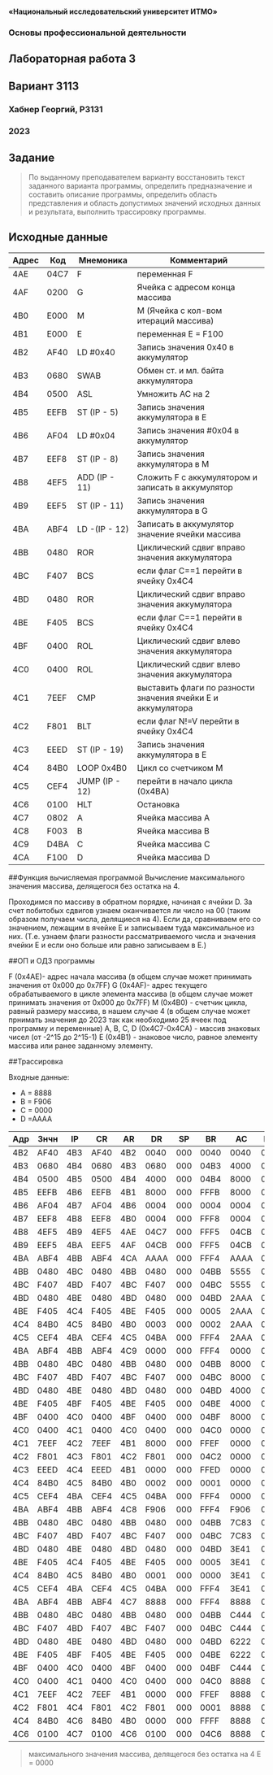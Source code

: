 <!-- # Отчет по лабораторной работе №1 -->
#### «Национальный исследовательский университет ИТМО»
### Основы профессиональной деятельности
## Лабораторная работа 3
## Вариант 3113
### Хабнер Георгий, P3131
###  2023

## Задание
> По выданному преподавателем варианту восстановить текст заданного варианта программы, определить предназначение и составить описание программы, определить область представления и область допустимых значений исходных данных и результата, выполнить трассировку программы.

## Исходные данные

| Адрес | Код  | Мнемоника      | Комментарий                                                              |
|-------|------|----------------|--------------------------------------------------------------------------|
| 4AE   | 04C7 | F              | переменная F                                                             |
| 4AF   | 0200 | G              | Ячейка с адресом конца массива                                           |
| 4B0   | E000 | M              | M (Ячейка с кол-вом итераций массива)                                    |
| 4B1   | E000 | E              | переменная E = F100                                                      |
| 4B2   | AF40 | LD #0x40       | Запись значения 0x40 в аккумулятор                                       |
| 4B3   | 0680 | SWAB           | Обмен ст. и мл. байта аккумулятора                                       |
| 4B4   | 0500 | ASL            | Умножить AC на 2                                                         |
| 4B5   | EEFB | ST (IP - 5)    | Запись значения аккумулятора в E                                         |
| 4B6   | AF04 | LD #0x04       | Запись значения #0x04 в аккумулятор                                      |
| 4B7   | EEF8 | ST (IP - 8)    | Запись значения аккумулятора в M                                         |
| 4B8   | 4EF5 | ADD (IP - 11)  | Сложить F с аккумулятором и записать в аккумулятор                       |
| 4B9   | EEF5 | ST (IP - 11)   | Запись значения аккумулятора в G                                         |
| 4BA   | ABF4 | LD -(IP - 12)  | Записать в аккумулятор значение ячейки массива                           |
| 4BB   | 0480 | ROR            | Циклический сдвиг вправо значения аккумулятора                           |
| 4BC   | F407 | BCS            | если флаг С==1 перейти в ячейку 0x4С4                                    |
| 4BD   | 0480 | ROR            | Циклический сдвиг вправо значения аккумулятора                           |
| 4BE   | F405 | BCS            | если флаг С==1 перейти в ячейку 0x4С4                                    |
| 4BF   | 0400 | ROL            | Циклический сдвиг влево значения аккумулятора                            |
| 4C0   | 0400 | ROL            | Циклический сдвиг влево значения аккумулятора                            |
| 4C1   | 7EEF | CMP            | выставить флаги по разности значения ячейки E и аккумулятора             |
| 4C2   | F801 | BLT            | если флаг N!=V перейти в ячейку 0x4С4                                    |
| 4C3   | EEED | ST (IP - 19)   | Запись значения аккумулятора в E                                         |
| 4C4   | 84B0 | LOOP 0x4B0     | Цикл со счетчиком M                                                      |
| 4C5   | CEF4 | JUMP (IP - 12) | перейти в начало цикла (0x4BA)                                           |
| 4C6   | 0100 | HLT            | Остановка                                                                |
| 4C7   | 0802 | A              | Ячейка массива A                                                         |
| 4C8   | F003 | B              | Ячейка массива B                                                         |
| 4C9   | D4BA | C              | Ячейка массива C                                                         |
| 4CA   | F100 | D              | Ячейка массива D                                                         |


##Функция вычисляемая программой
Вычисление максимального значения массива, делящегося без остатка на 4.

Проходимся по массиву в обратном порядке, начиная с ячейки D.
За счет побитобых сдвигов узнаем оканчивается ли число на 00 (таким образом получаем числа, делящиеся на 4).
Если да, сравниваем его со значением, лежащим в ячейке E и записываем туда максимальное из них. 
(Т.е. узнаем флаги разности рассматриваемого числа и значения ячейки E и если оно больше или равно записываем в E.)

##ОП и ОДЗ программы

F (0x4AE)- адрес начала массива (в общем случае может принимать значения от 0x000 до 0x7FF)
G (0x4AF)- адрес текущего обрабатываемого в цикле элемента массива (в общем случае может принимать значения от 0x000 до 0x7FF)
M (0x4B0) - счетчик цикла, равный размеру массива, в нашем случае 4 (в общем случае может прнимать значения до 2023 так как необходимо 25 ячеек под программу и переменные)
A, B, C, D (0x4C7-0x4CA) - массив знаковых чисел (от -2^15 до 2^15-1)
E (0x4B1) - знаковое число, равное элементу массива или ранее заданному элементу.

##Трассировка

Входные данные:
- A = 8888
- B = F906
- C = 0000
- D =AAAA

| Адр | Знчн | IP  | CR   | AR  | DR   | SP  | BR   | AC   | PS  | NZVC | Адр | Знчн |
|-----|------|-----|------|-----|------|-----|------|------|-----|------|-----|------|
| 4B2 | AF40 | 4B3 | AF40 | 4B2 | 0040 | 000 | 0040 | 0040 | 000 | 0000 |     |      |
| 4B3 | 0680 | 4B4 | 0680 | 4B3 | 0680 | 000 | 04B3 | 4000 | 000 | 0000 |     |      |
| 4B4 | 0500 | 4B5 | 0500 | 4B4 | 4000 | 000 | 04B4 | 8000 | 00A | 1010 |     |      |
| 4B5 | EEFB | 4B6 | EEFB | 4B1 | 8000 | 000 | FFFB | 8000 | 00A | 1010 | 4B1 | 8000 |
| 4B6 | AF04 | 4B7 | AF04 | 4B6 | 0004 | 000 | 0004 | 0004 | 000 | 0000 |     |      |
| 4B7 | EEF8 | 4B8 | EEF8 | 4B0 | 0004 | 000 | FFF8 | 0004 | 000 | 0000 | 4B0 | 0004 |
| 4B8 | 4EF5 | 4B9 | 4EF5 | 4AE | 04C7 | 000 | FFF5 | 04CB | 000 | 0000 |     |      |
| 4B9 | EEF5 | 4BA | EEF5 | 4AF | 04CB | 000 | FFF5 | 04CB | 000 | 0000 | 4AF | 04CB |
| 4BA | ABF4 | 4BB | ABF4 | 4CA | AAAA | 000 | FFF4 | AAAA | 008 | 1000 | 4AF | 04CA |
| 4BB | 0480 | 4BC | 0480 | 4BB | 0480 | 000 | 04BB | 5555 | 000 | 0000 |     |      |
| 4BC | F407 | 4BD | F407 | 4BC | F407 | 000 | 04BC | 5555 | 000 | 0000 |     |      |
| 4BD | 0480 | 4BE | 0480 | 4BD | 0480 | 000 | 04BD | 2AAA | 003 | 0011 |     |      |
| 4BE | F405 | 4C4 | F405 | 4BE | F405 | 000 | 0005 | 2AAA | 003 | 0011 |     |      |
| 4C4 | 84B0 | 4C5 | 84B0 | 4B0 | 0003 | 000 | 0002 | 2AAA | 003 | 0011 | 4B0 | 0003 |
| 4C5 | CEF4 | 4BA | CEF4 | 4C5 | 04BA | 000 | FFF4 | 2AAA | 003 | 0011 |     |      |
| 4BA | ABF4 | 4BB | ABF4 | 4C9 | 0000 | 000 | FFF4 | 0000 | 005 | 0101 | 4AF | 04C9 |
| 4BB | 0480 | 4BC | 0480 | 4BB | 0480 | 000 | 04BB | 8000 | 00A | 1010 |     |      |
| 4BC | F407 | 4BD | F407 | 4BC | F407 | 000 | 04BC | 8000 | 00A | 1010 |     |      |
| 4BD | 0480 | 4BE | 0480 | 4BD | 0480 | 000 | 04BD | 4000 | 000 | 0000 |     |      |
| 4BE | F405 | 4BF | F405 | 4BE | F405 | 000 | 04BE | 4000 | 000 | 0000 |     |      |
| 4BF | 0400 | 4C0 | 0400 | 4BF | 0400 | 000 | 04BF | 8000 | 00A | 1010 |     |      |
| 4C0 | 0400 | 4C1 | 0400 | 4C0 | 0400 | 000 | 04C0 | 0000 | 007 | 0111 |     |      |
| 4C1 | 7EEF | 4C2 | 7EEF | 4B1 | 8000 | 000 | FFEF | 0000 | 00A | 1010 |     |      |
| 4C2 | F801 | 4C3 | F801 | 4C2 | F801 | 000 | 04C2 | 0000 | 00A | 1010 |     |      |
| 4C3 | EEED | 4C4 | EEED | 4B1 | 0000 | 000 | FFED | 0000 | 00A | 1010 | 4B1 | 0000 |
| 4C4 | 84B0 | 4C5 | 84B0 | 4B0 | 0002 | 000 | 0001 | 0000 | 00A | 1010 | 4B0 | 0002 |
| 4C5 | CEF4 | 4BA | CEF4 | 4C5 | 04BA | 000 | FFF4 | 0000 | 00A | 1010 |     |      |
| 4BA | ABF4 | 4BB | ABF4 | 4C8 | F906 | 000 | FFF4 | F906 | 008 | 1000 | 4AF | 04C8 |
| 4BB | 0480 | 4BC | 0480 | 4BB | 0480 | 000 | 04BB | 7C83 | 000 | 0000 |     |      |
| 4BC | F407 | 4BD | F407 | 4BC | F407 | 000 | 04BC | 7C83 | 000 | 0000 |     |      |
| 4BD | 0480 | 4BE | 0480 | 4BD | 0480 | 000 | 04BD | 3E41 | 003 | 0011 |     |      |
| 4BE | F405 | 4C4 | F405 | 4BE | F405 | 000 | 0005 | 3E41 | 003 | 0011 |     |      |
| 4C4 | 84B0 | 4C5 | 84B0 | 4B0 | 0001 | 000 | 0000 | 3E41 | 003 | 0011 | 4B0 | 0001 |
| 4C5 | CEF4 | 4BA | CEF4 | 4C5 | 04BA | 000 | FFF4 | 3E41 | 003 | 0011 |     |      |
| 4BA | ABF4 | 4BB | ABF4 | 4C7 | 8888 | 000 | FFF4 | 8888 | 009 | 1001 | 4AF | 04C7 |
| 4BB | 0480 | 4BC | 0480 | 4BB | 0480 | 000 | 04BB | C444 | 00A | 1010 |     |      |
| 4BC | F407 | 4BD | F407 | 4BC | F407 | 000 | 04BC | C444 | 00A | 1010 |     |      |
| 4BD | 0480 | 4BE | 0480 | 4BD | 0480 | 000 | 04BD | 6222 | 000 | 0000 |     |      |
| 4BE | F405 | 4BF | F405 | 4BE | F405 | 000 | 04BE | 6222 | 000 | 0000 |     |      |
| 4BF | 0400 | 4C0 | 0400 | 4BF | 0400 | 000 | 04BF | C444 | 00A | 1010 |     |      |
| 4C0 | 0400 | 4C1 | 0400 | 4C0 | 0400 | 000 | 04C0 | 8888 | 009 | 1001 |     |      |
| 4C1 | 7EEF | 4C2 | 7EEF | 4B1 | 0000 | 000 | FFEF | 8888 | 009 | 1001 |     |      |
| 4C2 | F801 | 4C4 | F801 | 4C2 | F801 | 000 | 0001 | 8888 | 009 | 1001 |     |      |
| 4C4 | 84B0 | 4C6 | 84B0 | 4B0 | 0000 | 000 | FFFF | 8888 | 009 | 1001 | 4B0 | 0000 |
| 4C6 | 0100 | 4C7 | 0100 | 4C6 | 0100 | 000 | 04C6 | 8888 | 009 | 1001 |     |      |

> максимального значения массива, делящегося без остатка на 4
E = 0000